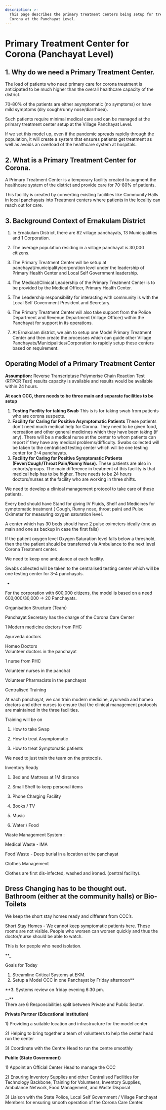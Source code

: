 ```yaml
---
description: >-
  This page describes the primary treatment centers being setup for treatment of
  Corona at the Panchayat Level.
---
```


# Primary Treatment Center for Corona \(Panchayat Level\)

## 1. Why do we need a Primary Treatment Center.

The load of patients who need primary care for corona treatment is anticipated to be much higher than the overall healthcare capacity of the district.   
  
70-80% of the patients are either asymptomatic \(no symptoms\) or have mild symptoms \(dry cough/runny nose/diarrhoea\).   
  
Such patients require minimal medical care and can be managed at the primary treatment center setup at the Village Panchayat Level.  
  
If we set this model up, even if the pandemic spreads rapidly through the population, it will create a system that ensures patients get treatment as well as avoids an overload of the healthcare system at hospitals.

## 2. What is a Primary Treatment Center for Corona.

A Primary Treatment Center is a temporary facility created to augment the healthcare system of the district and provide care for 70-80% of patients.  
  
This facility is created by converting existing facilities like Community Halls in local panchayats into Treatment centers where patients in the locality can reach out for care.  


## **3. Background Context of Ernakulam District**

  
1. In Ernakulam District, there are 82 village panchayats, 13 Municipalities and 1 Corporation.

2. The average population residing in a village  panchayat is 30,000 citizens.  
  
3. The Primary Treatment Center  will be setup at panchayat/municipality/corporation level under the leadership of Primary Health Center and Local Self Government leadership.

4. The Medical/Clinical Leadership of the Primary Treatment Center is to be provided by the Medical Officer, Primary Health Center.

5. The Leadership responsibility for interacting with community is with the Local Self Government President and Secretary. 

6. The Primary Treatment Center will also take support from the Police Department and Revenue Department \(Village Officer\) within the Panchayat for support in its operations.

7. At Ernakulam district, we aim to setup one Model Primary Treatment Center and then create the processes which can guide other Village Panchayats/Municipalities/Corporation to rapidly setup these centers based on requirement.   


## **Operating Model of a Primary Treatment Center**

**Assumption:** Reverse Transcriptase Polymerise Chain Reaction Test  \(RTPCR Test\) results capacity is available and results would be available within 24 hours.  
  
**At each CCC, there needs to be three main and separate facilities to be setup**  


1. **Testing Facility for taking Swab**  This is is for taking swab from patients who are corona suspects. 
2. **Facility for Caring for Positive Asymptomatic Patients**   These patients don't need much medical help for Corona. They need to be given food, recreation and other general medicines which they have been taking \(if any\).  There will be a medical nurse at the center to whom patients can report if they have any medical problems/difficulty.  Swabs collected will be taken to the centralised testing center which will be one testing center for 3-4 panchayats. 
3. **Facility for Caring for Positive Symptomatic Patients \(Fever/Cough/Throat Pain/Runny Nose\).**   These patients are also in cohorts/groups. The main difference in treatment of this facility is that medical help has to be higher. There needs to be 24 hours doctors/nurses at the facility who are working in three shifts.

We need to develop a clinical management protocol to take care of these patients.  
  
Every bed should have Stand for giving IV Fluids, Shelf and Medicines for symptomatic treatment \( Cough, Runny nose, throat pain\) and Pulse Oximeter for measuring oxygen saturation level.  
  
A center which has 30 beds should have 2 pulse oximeters ideally \(one as main and one as backup in case the first fails\)  
  
If the patient oxygen level Oxygen Saturation level falls below a threshold, then the the patient should be transferred via Ambulance to the next level Corona Treatment center.  
  
We need to keep one ambulance at each facility.  
  
Swabs collected will be taken to the centralised testing center which will be one testing center for 3-4 panchayats.  
  
-  
  
For the corporation with 600,000 citizens, the model is based on a  need 600,000/30,000 -&gt; 20 Panchayats.  
  


Organisation Structure \(Team\)  
  
Panchayat Secretary has the charge of the Corona Care Center  
  
1 Modern medicine doctors from PHC

Ayurveda doctors

Homeo Doctors  
Volunteer doctors in the panchayat  
  
1 nurse from PHC

Volunteer nurses in the panchat  
  
Volunteer Pharmacists in the panchayat

  
  
Centralised Training  
  
At each panchayat, we can train modern medicine, ayurveda and homeo doctors and other nurses to ensure that the clinical management protocols are maintained in the three facilities.

  
Training will be on  
  
1. How to take Swap  
2. How to treat Asymptomatic

3. How to treat Symptomatic patients  
  
We need to just train the team on the protocols.  


Inventory Ready  
  
1. Bed and Mattress at 1M distance

  
3. Small Shelf to keep personal items  
4. Phone Charging Facility

5. Books / TV  
6. Music  
7. Water / Food  
  


Waste Management System :  
  
  
Medical Waste - IMA

Food Waste - Deep burial in a location at the panchayat

  
Clothes Management

Clothes are first dis-infected, washed and ironed. \(central facility\).

  
Dress Changing has to be thought out.  
Bathroom \(either at the community halls\) or Bio- Toilets  
--  
  


We keep the short stay homes ready and different from CCC’s.  
  
Short Stay Homes - We cannot keep symptomatic patients here. These rooms are not visible. People who worsen can worsen quickly and thus the doctor/nurse should be able to watch.  
  
This is for people who need isolation.

**\_  
  
Goals for Today  
  
1. Streamline Critical Systems at EKM.  
2. Setup a Model CCC in one Panchayat by Friday afternoon**

**3. Systems review on friday evening 6:30 pm.  
  
--**  
There are 6 Responsibilities split between Private and Public Sector.

  
**Private Partner \(Educational Institution\)**  
  
1\) Providing a suitable location and infrastructure for the model center 

2\) Helping to bring together a team of volunteers to help the center head run the center 

3\) Coordinate with the Centre Head to run the centre smoothly   


**Public \(State Government\)**

1\) Appoint an Official Center Head to manage the CCC   
  
2\) Ensuring Inventory Supplies and other Centralised Facilities for Technology Backbone, Training for Volunteers, Inventory Supplies, Ambulance Network, Food Management, and Waste Disposal

3\) Liaison with the State Police, Local Self Government / Village Panchayat Members for ensuring smooth operation of the Corona Care Center.  


## 

